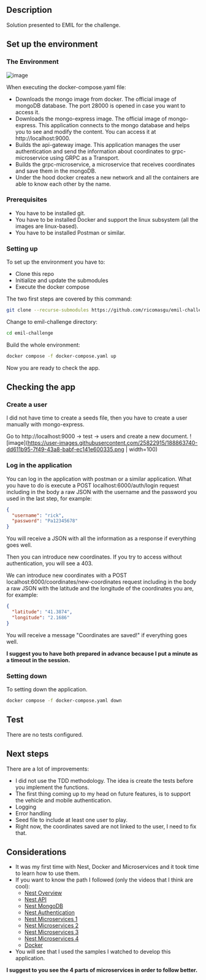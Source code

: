 ## Description

Solution presented to EMIL for the challenge.

## Set up the environment

### The Environment

![image](https://user-images.githubusercontent.com/25822915/188864066-5f5651f5-c69f-413b-87df-91d34a3cb2d5.png)

When executing the docker-compose.yaml file:
 - Downloads the mongo image from docker. The official image of mongoDB database. The port 28000 is opened in case you want to access it.
 - Downloads the mongo-express image. The official image of mongo-express. This application connects to the mongo database and helps you to see and modify the content. You can access it at http://localhost:9000.
 - Builds the api-gateway image. This application manages the user authentication and send the information about coordinates to grpc-microservice using GRPC as a Transport.
 - Builds the grpc-microservice, a microservice that receives coordinates and save them in the mongoDB.
 - Under the hood docker creates a new network and all the containers are able to know each other by the name.


### Prerequisites
 - You have to be installed git.
 - You have to be installed Docker and support the linux subsystem (all the images are linux-based).
 - You have to be installed Postman or similar.

### Setting up
To set up the environment you have to:
 - Clone this repo
 - Initialize and update the submodules
 - Execute the docker compose

The two first steps are covered by this command:
```bash
git clone --recurse-submodules https://github.com/ricomasgu/emil-challenge.git
```
Change to emil-challenge directory:
```bash
cd emil-challenge
```
Build the whole environment:
```bash
docker compose -f docker-compose.yaml up
```
Now you are ready to check the app.

## Checking the app

### Create a user
I did not have time to create a seeds file, then you have to create a user manually with mongo-express.

Go to http://localhost:9000 -> test -> users and create a new document.
![image](https://user-images.githubusercontent.com/25822915/188863740-dd611b95-7f49-43a8-babf-ec141e600335.png | width=100)

### Log in the application
You can log in the application with postman or a similar application.
What you have to do is execute a POST localhost:6000/auth/login request including in the body a raw JSON with the username and the password you used in the last step, for example:
```json
{
  "username": "rick",
  "password": "Pa12345678"
}
```
You will receive a JSON with all the information as a response if everything goes well.

Then you can introduce new coordinates. If you try to access without authentication, you will see a 403.

We can introduce new coordinates with a POST localhost:6000/coordinates/new-coordinates request including in the body a raw JSON with the latitude and the longitude of the coordinates you are, for example:
```json
{
  "latitude": "41.3874",
  "longitude": "2.1686"
}
```
You will receive a message "Coordinates are saved!" if everything goes well.

**I suggest you to have both prepared in advance because I put a minute as a timeout in the session.**

### Setting down
To setting down the application.

```bash
docker compose -f docker-compose.yaml down
```

## Test

There are no tests configured.

## Next steps
There are a lot of improvements:
 - I did not use the TDD methodology. The idea is create the tests before you implement the functions.
 - The first thing coming up to my head on future features, is to support the vehicle and mobile authentication.
 - Logging
 - Error handling
 - Seed file to include at least one user to play.
 - Right now, the coordinates saved are not linked to the user, I need to fix that.

## Considerations
 - It was my first time with Nest, Docker and Microservices and it took time to learn how to use them.
 - If you want to know the path I followed (only the videos that I think are cool):
   - [Nest Overview](https://www.youtube.com/watch?v=0M8AYU_hPas)
   - [Nest API](https://www.youtube.com/watch?v=F_oOtaxb0L8&t)
   - [Nest MongoDB](https://www.youtube.com/watch?v=ulfU5vY6I78)
   - [Nest Authentication](https://www.youtube.com/watch?v=_L225zpUK0M&t)
   - [Nest Microservices 1](https://www.youtube.com/watch?v=w7zJNMOIRbw)
   - [Nest Microservices 2](https://www.youtube.com/watch?v=IpoaVi9iPWI)
   - [Nest Microservices 3](https://www.youtube.com/watch?v=CggqI_82ICc)
   - [Nest Microservices 4](https://www.youtube.com/watch?v=OuyxRE9xLw4)
   - [Docker](https://www.youtube.com/watch?v=3c-iBn73dDE)
 - You will see that I used the samples I watched to develop this application.

**I suggest to you see the 4 parts of microservices in order to follow better.**
